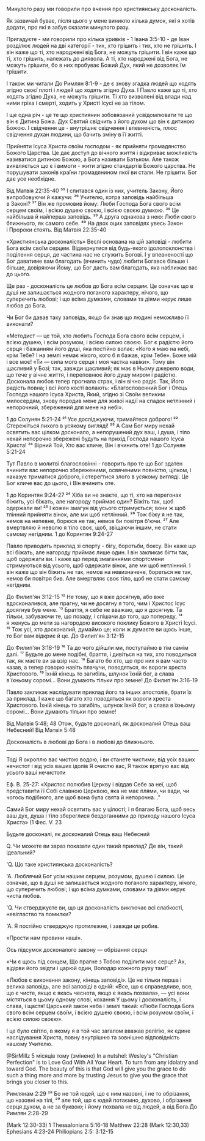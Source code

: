 Минулого разу ми говорили про вчення про християнську досконалість. 

Як зазвичай буває, після цього у мене виникло кілька думок, які я хотів додати, про які я забув сказати минулого разу. 

Пригадуєте - ми говорили про кілька уривків - 1 Івана 3:5-10 - де Іван розділює людей на дві категорії - тих, хто грішить і тих, хто не грішить. І він каже що ті, хто народжені від Бога, не можуть грішити. І він каже що ті, хто грішить, належать до диявола. А ті, хто народжені від Бога, не можуть грішити, бо в них пробуває Божий Дух, який не дозволяє їм грішити.

І також ми читали До Римлян 8:1-9 - де є знову згадка людей що ходять згідно своєї плоті і людей що ходять згідно Духа. І Павло каже що ті, хто ходять згідно Духа, не можуть грішити. Ті хто визволені від влади над ними гріха і смерті, ходить у Христі Ісусі не за тілом. 

І ще одна річ - це те що християнин зобовязаний усвідомлювати те що він є Дитина Божа. Дух Святий свідчить з його духом що він є дитиною Божою. І свідчення це - внутрішнє свідчення і впевненість, плюс свідчення духан людини, що бачить зміну в її житті.

Прийняти Ісуса Христа своїм господом - як прийняти громадянство Божого Царства. Це дає доступ до вічного життя і відкриває можливість називатися дитиною Божою, а Бога називати Батьком. Але також виявляється що є і вимоги - жити згідно стандартів Божого царства. Не порушувати законів країни громадянином якої ви стали. Не грішити. Бог дає усе необхідне.


Від Матвія 22:35-40
³⁵ І спитався один із них, учитель Закону, Його випробовуючи й кажучи: ³⁶ Учителю, котра заповідь найбільша в Законі? ³⁷ Він же промовив йому: Люби Господа Бога свого всім серцем своїм, і всією душею своєю, і всією своєю думкою. ³⁸ Це найбільша й найперша заповідь. ³⁹ А друга однакова з нею: Люби свого ближнього, як самого себе. ⁴⁰ На двох оцих заповідях увесь Закон і Пророки стоять. 
Від Матвія 22:35-40

«Християнська досконалість» Веслі основана на цій заповіді - любити Бога всім своїм серцем. Відвернутися від будь-якого ідолопоклонства і поділення серця, де частина нас не служить Богові. І у впевненості що Бог даватиме вам благодать (вчинить чудо) любити Богавсе більше і більше, довіряючи Йому, що Бог дасть вам благодать, яка наближає вас до цього. 

Ще раз - досконалість це любов до Бога всім серцем. Це означає що в душі не залишається жодного поганого характеру, нічого, що суперечить любові; і що всіма думками, словами та діями керує лише любов до Бога.

Чи Бог би давав таку заповідь, якщо би знав що людині неможливо її виконати? 

«Методист — це той, хто любить Господа Бога свого всім серцем, і всією душею, і всім розумом, і всією силою своєю. Бог є радістю його серця і бажанням його душі, яка постійно волає: «Кого я маю на небі, крім Тебе? І на землі немає нікого, кого б я бажав, крім Тебе». Боже мій і все моє! «Ти — сила мого серця і моя частка навіки». Тому він щасливий у Бозі; так, завжди щасливий; як має в Ньому джерело води, що тече у вічне життя, і переповнює його душу миром і радістю. Досконала любов тепер прогнала страх, і він вічно радіє. Так, Його радість повна; і всі його кості волають: «Благословенний Бог і Отець Господа нашого Ісуса Христа, Який, згідно зі Своїм великим милосердям, знову породив мене для живої надії на спадок нетлінний і непорочний, збережений для мене на небі».

1 до Солунян 5:21-24
²¹ Усе досліджуючи, тримайтеся доброго! ²² Стережіться лихого в усякому вигляді! ²³ А Сам Бог миру нехай освятить вас цілком досконало, а непорушений дух ваш, і душа, і тіло нехай непорочно збережені будуть на прихід Господа нашого Ісуса Христа! ²⁴ Вірний Той, Хто вас кличе, Він і вчинить оте!
1 до Солунян 5:21-24

Тут Павло в молитві благословінні - говорить про те що Бог здатен вчинити вас непорочно збереженими, освяченими повністю, цілком, і наказує триматися доброго, і стерегтися злого в усякому вигляді. Це Бог кличе вас до цього, і Він вчинить оте.

1 до Коринтян 9:24-27
²⁴ Хіба ви не знаєте, що ті, хто на перегонах біжить, усі біжать, але нагороду приймає один? Біжіть так, щоб одержали ви! 
²⁵ І кожен змагун від усього стримується; вони ж щоб тлінний прийняти вінок, але ми щоб нетлінний. ²⁶ Тож біжу я не так, немов на непевне, борюся не так, немов би повітря б'ючи. ²⁷ Але вмертвляю й неволю я тіло своє, щоб, звіщаючи іншим, не стати самому негідним.
1 до Коринтян 9:24-27

Павло приводить приклад зі спорту - бігу, боротьби, боксу. Він каже що всі біжать, але нагороду приймає лише один. І він закликає бігти так, щоб одержати ви. І каже що перед змаганнями спортсмени стримуються від усього, щоб одержати вінок, але ми щоб нетлінний. І він каже що він біжить не так, немов на невизначене, бореться не так, немов би повітря бив. Але вмертвляє своє тіло, щоб не стати самому негідним.

До Филип'ян 3:12-15
¹² Не тому, що я вже досягнув, або вже вдосконалився, але прагну, чи не досягну я того, чим і Христос Ісус досягнув був мене. ¹³ Браття, я себе не вважаю, що я досягнув. Та тільки, забуваючи те, що позаду, і спішачи до того, що попереду, ¹⁴ я женусь до мети за нагородою високого поклику Божого в Христі Ісусі. ¹⁵ Тож усі, хто досконалий, думаймо це; коли ж думаєте ви щось інше, то Бог вам відкриє й це. 
До Филип'ян 3:12-15


До Филип'ян 3:16-19
¹⁶ Та до чого дійшли ми, поступаймо в тім самім далі. ¹⁷ Будьте до мене подібні, браття, і дивіться на тих, хто поводиться так, як маєте ви за взір нас. ¹⁸ Багато бо хто, що про них я вам часто казав, а тепер говорю навіть плачучи, поводяться, як вороги хреста Христового. ¹⁹ Їхній кінець то загибіль, шлунок їхній бог, а слава в їхньому соромі... Вони думають тільки про земне!
До Филип'ян 3:16-19

Павло закликає наслідувати приклад його та інших апостолів, брати їх за приклад. І каже що багато хто поводяться як вороги хреста Христового. Їхній кінець то загибіль, шлунок їхній бог, а слава в їхньому соромі... Вони думають тільки про земне!

Від Матвія 5:48;
48 Отож, будьте досконалі, як досконалий Отець ваш Небесний!
Від Матвія  5:48

Досконалість в любові до Бога і в любові до ближнього. 
_____________________


Тоді Я окроплю вас чистою водою, і ви станете чистими; від усіх ваших нечистот і від усіх ваших ідолів Я очистю вас, Я також врятую вас від усього ваші нечистоти

Еф. В. 25-27: «Христос полюбив Церкву і віддав Себе за неї, щоб представити її Собі славною Церквою, яка не має плями, чи вади, чи чогось подібного, але щоб вона була свята й непорочна. ."

Самий Бог миру нехай освятить вас у цілості; і я благаю Бога, щоб весь ваш дух, душа і тіло збереглися бездоганними до приходу нашого Ісуса Христа» (1 Фес. V. 23

Будьте досконалі, як досконалий Отець ваш Небесний

Q. Чи можете ви зараз показати один такий приклад? Де він, такий ідеальний?

'Q. Що таке християнська досконалість?

'А. Люблячий Бог усім нашим серцем, розумом, душею і силою. Це означає, що в душі не залишається жодного поганого характеру, нічого, що суперечить любові; і що всіма думками, словами та діями керує чиста любов.

'Q. Чи стверджуєте ви, що ця досконалість виключає всі слабкості, невігластво та помилки?

'А. Я постійно стверджую протилежне, і завжди це робив.


 «Прости нам провини наші».

Ось підсумок досконалого закону — обрізання серця

«Чи є щось під сонцем,
Що прагне з Тобою поділити моє серце?
Ах, відірви його звідти і царюй один,
Володар кожного руху там!'

«Любов є виконання закону, кінець заповіді». Це не тільки перша і велика заповідь, але всі заповіді в одній: «Все, що є справедливе, все, що є чисте, якщо є якась чеснота, якщо є якась похвала», — усі вони містяться в цьому одному слові, кохання У цьому і досконалість, і слава, і щастя! Царський закон неба і землі такий: «Люби Господа Бога свого всім серцем своїм, і всією душею своєю, і всім розумом своїм, і всією силою своєю».

І це було світло, в якому я в той час загалом вважав релігію, як єдине наслідування Христа, повну внутрішню та зовнішню відповідність нашому Учителю.





@SirMillz
5 місяців тому (змінено)
In a nutshel: Wesley's "Christian Perfection" is to Love God With All Your Heart. To turn from any idolatry and toward God. The beauty of this is that God will give you the grace to do such a thing more and more by trusting Jesus to give you the grace that brings you closer to this.


Римлянам 2:29
²⁸ Бо не той юдей, що є ним назовні, і не то обрізання, що назовні на тілі, ²⁹ але той, що є юдей потаємно, духово, і обрізання серця духом, а не за буквою; і йому похвала не від людей, а від Бога.До Римлян 2:28-29






 (Mark 12:30-33)
1 Thessalonians 5:16-18
Matthew 22:28 (Mark 12:30,33)
Ephesians 4:23-24
Philiopians 2:5: 3:12-15
